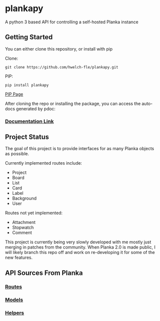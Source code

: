 # plankapy
A python 3 based API for controlling a self-hosted Planka instance

## Getting Started

You can either clone this repository, or install with pip

Clone:
```
git clone https://github.com/hwelch-fle/plankapy.git
```

PIP:
```
pip install plankapy
```
[PIP Page](https://pypi.org/project/plankapy/1.0.0/)

After cloning the repo or installing the package, you can access the auto-docs generated by pdoc: 
### [Documentation Link](https://hwelch-fle.github.io/plankapy/)

## Project Status

The goal of this project is to provide interfaces for as many Planka objects as possible. 

Currently implemented routes include:
- Project
- Board
- List
- Card
- Label
- Background
- User

Routes not yet implemented:
- Attachment
- Stopwatch
- Comment

This project is currently being very slowly developed with me mostly just merging in patches from the community. When Planka 2.0 is made public, I will likely branch this repo off and work on re-developing it for some of the new features.

## API Sources From Planka

### [Routes](https://github.com/plankanban/planka/blob/master/server/config/routes.js)
### [Models](https://github.com/plankanban/planka/tree/master/server/api/models)
### [Helpers](https://github.com/plankanban/planka/tree/master/server/api/helpers)